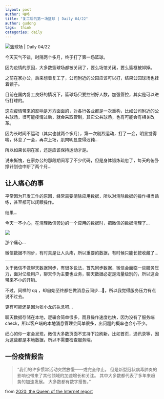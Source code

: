 ```yaml
---
layout: post
author: 咕咚
title: "复工后的第一场篮球 | Daily 04/22"
author: gudong
tags:  think
categories: daily
---
```


![篮球场 | Daily 04/22](https://gitee.com/maoruibin/assert/raw/master/pic/2020/IMG_20200422_125507.jpg)

今天天气不错，时隔两个多月，终于打了第一场篮球。

因为疫情的原因，大多数篮球场都被关闭了，要么场馆关闭，要么篮框被卸掉。

之前在家办公，后来想着复工了，公司附近的公园应该可以打，结果公园球场也挂着锁子。

目前在国内复工良好的情况下，篮球场只要控制好人数，加强管控，其实是可以进行打球的。

这次疫情带来的影响是方方面面的，对各行各业都是一次重构，比如公司附近的公共球场，很可能疫情过后，就会采取管制，其它公共球场，也有可能会有相关改革。

因为长时间不运动（其实也就两个多月），第一次剧烈运动，打了一会，明显觉得喘，休息了一会，再次上场，肌肉明显变得迟钝…

所以如果长期在家，还是应该保持运动才是。

说来惭愧，在家办公的那段期间写了不少代码，但是身体锻炼疏忽了，每天的俯卧撑计划也中断了两个月…

##  让人痛心的事
平常因为开发工作的原因，经常需要清除应用数据，所以对清除数据的操作相当熟练，甚至都可以闭眼操作。

结果…

今天一不小心，在清理微信旁边的一个应用的数据时，把微信的数据清理了…

![](https://gitee.com/maoruibin/assert/raw/master/pic/2020/Screenshot_20200422-201559.jpg)

那个痛心…

微信数据不同步，有时真是让人头疼，所以重要的数据，有时候只能长按收藏了…

-------
 
关于微信不做聊天数据同步，有很多说法，首先同步数据，微信会面临一些服务压力，面对亿级用户，聊天作为主要也业务，聊天数据必定是海量级别的，所以这会带来不小的开销。

不过，同样的 qq ，却自始至终都在做消息云同步…🤫，所以我觉得服务压力有点说不过去。

更有可能还是因为张小龙的执念吧…

聊天数据存储在本地，逻辑会简单很多，而且操作速度也快，因为没有了服务端 check，所以客户端的本地消息管理会简单很多，出问题的概率也会小不少。

细心的你一定会发现，微信大多数页面不支持下拉刷新，比如首页，通讯录等，因为这些都是本地数据，所以不需要检查服务端。


##  一份疫情报告
>  “我们的许多惯常活动突然放慢——或完全停止。 但是新型冠状病毒肺炎的影响也带来了其他领域的加速增长和关注。 其中大多数都代表了多年来趋势的加速发展。 大多数都有数字搭售，”

from [2020, the Queen of the Internet report](https://which-50.com/highlights-from-mary-meekers-covid-19-report/)

